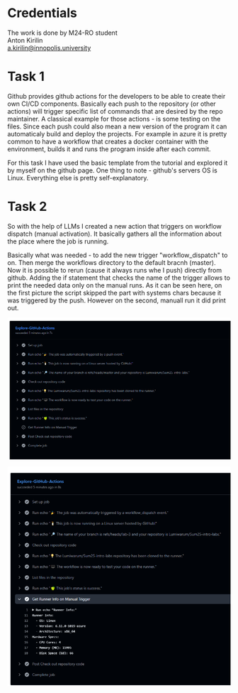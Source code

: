 # Credentials

The work is done by M24-RO student  
Anton Kirilin  
a.kirilin@innopolis.university  

# Task 1

Github provides github actions for the developers to be able to create their own CI/CD components. Basically each push to the repository (or other actions) will trigger specific list of commands that are desired by the repo maintainer. A classical example for those actions - is some testing on the files. Since each push could also mean a new version of the program it can automaticaly build and deploy the projects. For example in azure it is pretty common to have a workflow that creates a docker container with the environment, builds it and runs the program inside after each commit.  

For this task I have used the basic template from the tutorial and explored it by myself on the github page. One thing to note - github's servers OS is Linux. Everything else is pretty self-explanatory. 

# Task 2

So with the help of LLMs I created a new action that triggers on workflow dispatch (manual activation). It basically gathers all the information about the place where the job is running.  

Basically what was needed - to add the new trigger "workflow_dispatch" to on. Then merge the workflows directory to the default bracnh (master). Now it is possible to rerun (cause it always runs whe I push) directly from github. Adding the if statement that checks the name of the trigger allows to print the needed data only on the manual runs. As it can be seen here, on the first picture the script skipped the part with systems chars because it was triggered by the push. However on the second, manuall run it did print out. 

![alt text](image.png)

![alt text](image-1.png)

